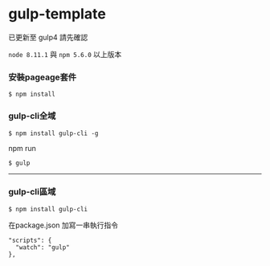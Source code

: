 # gulp-template

已更新至 gulp4 請先確認 

`node 8.11.1` 與 `npm 5.6.0` 以上版本

### 安裝pageage套件
```
$ npm install
```

### gulp-cli全域
```
$ npm install gulp-cli -g
```

npm run
```
$ gulp
```
---

### gulp-cli區域
```
$ npm install gulp-cli
```
在package.json 加寫一串執行指令
```
"scripts": {
  "watch": "gulp"
},
```


